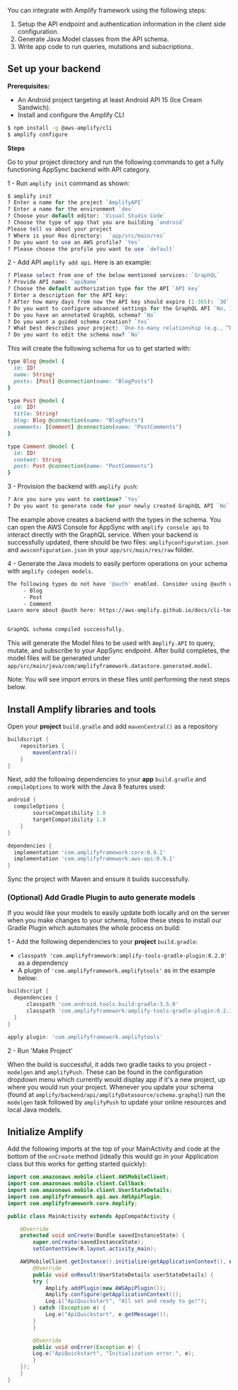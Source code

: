 You can integrate with Amplify framework using the following steps:

1. Setup the API endpoint and authentication information in the client side configuration.
2. Generate Java Model classes from the API schema.
3. Write app code to run queries, mutations and subscriptions.

## Set up your backend

**Prerequisites:**
* An Android project targeting at least Android API 15 (Ice Cream Sandwich).
* Install and configure the Amplify CLI

```bash
$ npm install -g @aws-amplify/cli
$ amplify configure
```

**Steps**

Go to your project directory and run the following commands to get a fully functioning AppSync backend with API category.

1 - Run `amplify init` command as shown:

```perl
$ amplify init
? Enter a name for the project `AmplifyAPI`
? Enter a name for the environment `dev`
? Choose your default editor: `Visual Studio Code`
? Choose the type of app that you are building `android`
Please tell us about your project
? Where is your Res directory:  `app/src/main/res`
? Do you want to use an AWS profile? `Yes`
? Please choose the profile you want to use `default`
```

2 - Add API `amplify add api`. Here is an example:

```perl
? Please select from one of the below mentioned services: `GraphQL`
? Provide API name: `apiName`
? Choose the default authorization type for the API `API key`
? Enter a description for the API key:
? After how many days from now the API key should expire (1-365): `30`
? Do you want to configure advanced settings for the GraphQL API `No, I am done.`
? Do you have an annotated GraphQL schema? `No`
? Do you want a guided schema creation? `Yes`
? What best describes your project: `One-to-many relationship (e.g., “Blogs” with “Posts” and “Comments”)`
? Do you want to edit the schema now? `No`
```

This will create the following schema for us to get started with:
```ruby
type Blog @model {
  id: ID!
  name: String!
  posts: [Post] @connection(name: "BlogPosts")
}

type Post @model {
  id: ID!
  title: String!
  blog: Blog @connection(name: "BlogPosts")
  comments: [Comment] @connection(name: "PostComments")
}

type Comment @model {
  id: ID!
  content: String
  post: Post @connection(name: "PostComments")
}
```

3 - Provision the backend with `amplify push`:
```perl
? Are you sure you want to continue? `Yes`
? Do you want to generate code for your newly created GraphQL API `No`
```

The example above creates a backend with the types in the schema. You can open the AWS Console for AppSync with
`amplify console api` to interact directly with the GraphQL service.  When your backend is successfully updated, there should be two files: `amplifyconfiguration.json` and `awsconfiguration.json` in your `app/src/main/res/raw` folder.

4 - Generate the Java models to easily perform operations on your schema with `amplify codegen models`.

```bash
The following types do not have '@auth' enabled. Consider using @auth with @model
	 - Blog
	 - Post
	 - Comment
Learn more about @auth here: https://aws-amplify.github.io/docs/cli-toolchain/graphql#auth


GraphQL schema compiled successfully.
```

This will generate the Model files to be used with `Amplify.API` to query, mutate, and subscribe to your AppSync endpoint. After build completes, the model files will be generated under `app/src/main/java/com/amplifyframework.datastore.generated.model`.

Note: You will see import errors in these files until performing the next steps below.

## Install Amplify libraries and tools

Open your **project** `build.gradle` and add `mavenCentral()` as a repository

```groovy
buildscript {
    repositories {
        mavenCentral()
    }
}
```

Next, add the following dependencies to your **app** `build.gradle` and `compileOptions` to work with the Java 8 features used:

```groovy
android {
  compileOptions {
        sourceCompatibility 1.8
        targetCompatibility 1.8
    }
}

dependencies {
  implementation 'com.amplifyframework:core:0.9.1'
  implementation 'com.amplifyframework:aws-api:0.9.1'
}
```

Sync the project with Maven and ensure it builds successfully.

### (Optional) Add Gradle Plugin to auto generate models

If you would like your models to easily update both locally and on the server when you make changes to your schema, follow these steps to install our Gradle Plugin which automates the whole process on build:

1 - Add the following dependencies to your **project** `build.gradle`:

* `classpath 'com.amplifyframework:amplify-tools-gradle-plugin:0.2.0'` as a dependency
* A plugin of `'com.amplifyframework.amplifytools'` as in the example below:

```groovy
buildscript {
  dependencies {
      classpath 'com.android.tools.build:gradle:3.5.0'
      classpath 'com.amplifyframework:amplify-tools-gradle-plugin:0.2.1'
  }
}

apply plugin: 'com.amplifyframework.amplifytools'
```

2 - Run 'Make Project'

When the build is successful, it adds two gradle tasks to you project - `modelgen` and `amplifyPush`. These can be found in the configuration dropdown menu which currently would display app if it's a new project, up where you would run your project. Whenever you update your schema (found at `amplify/backend/api/amplifyDatasource/schema.graphql`) run the `modelgen` task followed by `amplifyPush` to update your online resources and local Java models.

## Initialize Amplify

Add the following imports at the top of your MainActivity and code at the bottom of the `onCreate` method (ideally this would go in your Application class but this works for getting started quickly):

```java
import com.amazonaws.mobile.client.AWSMobileClient;
import com.amazonaws.mobile.client.Callback;
import com.amazonaws.mobile.client.UserStateDetails;
import com.amplifyframework.api.aws.AWSApiPlugin;
import com.amplifyframework.core.Amplify;

public class MainActivity extends AppCompatActivity {

    @Override
    protected void onCreate(Bundle savedInstanceState) {
        super.onCreate(savedInstanceState);
        setContentView(R.layout.activity_main);

	AWSMobileClient.getInstance().initialize(getApplicationContext(), new Callback<UserStateDetails>() {
	    @Override
	    public void onResult(UserStateDetails userStateDetails) {
		try {
		    Amplify.addPlugin(new AWSApiPlugin());
		    Amplify.configure(getApplicationContext());
		    Log.i("ApiQuickstart", "All set and ready to go!");
		} catch (Exception e) {
		    Log.e("ApiQuickstart", e.getMessage());
		}
	    }

	    @Override
	    public void onError(Exception e) {
		Log.e("ApiQuickstart", "Initialization error.", e);
	    }
	});
    }	
}
```